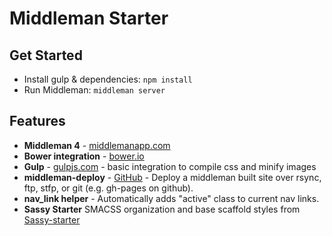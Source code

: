 # Middleman Starter

## Get Started

- Install gulp & dependencies: `npm install`
- Run Middleman: `middleman server`

## Features

- **Middleman 4** - [middlemanapp.com](https://middlemanapp.com/)
- **Bower integration** - [bower.io](http://bower.io/)
- **Gulp** - [gulpjs.com](http://gulpjs.com/) - basic integration to compile css and minify images
- **middleman-deploy** - [GitHub](https://github.com/middleman-contrib/middleman-deploy) - Deploy a middleman built site over rsync, ftp, stfp, or git (e.g. gh-pages on github).
- **nav_link helper** - Automatically adds "active" class to current nav links.
- **Sassy Starter** SMACSS organization and base scaffold styles from [Sassy-starter](https://github.com/n0rmand0/sassy-starter)
